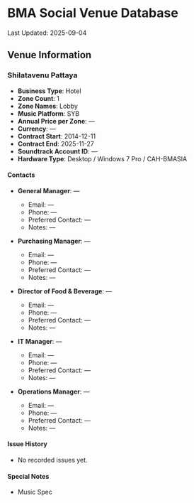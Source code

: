 # BMA Social Venue Database

Last Updated: 2025-09-04

## Venue Information

### Shilatavenu Pattaya
- **Business Type**: Hotel
- **Zone Count**: 1
- **Zone Names**: Lobby
- **Music Platform**: SYB
- **Annual Price per Zone**: —
- **Currency**: —
- **Contract Start**: 2014-12-11
- **Contract End**: 2025-11-27
- **Soundtrack Account ID**: —
- **Hardware Type**: Desktop / Windows 7 Pro / CAH-BMASIA

#### Contacts
- **General Manager**: —
  - Email: —
  - Phone: —
  - Preferred Contact: —
  - Notes: —

- **Purchasing Manager**: —
  - Email: —
  - Phone: —
  - Preferred Contact: —
  - Notes: —

- **Director of Food & Beverage**: —
  - Email: —
  - Phone: —
  - Preferred Contact: —
  - Notes: —

- **IT Manager**: —
  - Email: —
  - Phone: —
  - Preferred Contact: —
  - Notes: —

- **Operations Manager**: —
  - Email: —
  - Phone: —
  - Preferred Contact: —
  - Notes: —

#### Issue History
- No recorded issues yet.

#### Special Notes
- Music Spec
